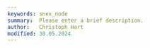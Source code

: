 ```yaml
---
keywords: snex_node
summary:  Please enter a brief description.
author:   Christoph Hart
modified: 30.05.2024
---
```

  
